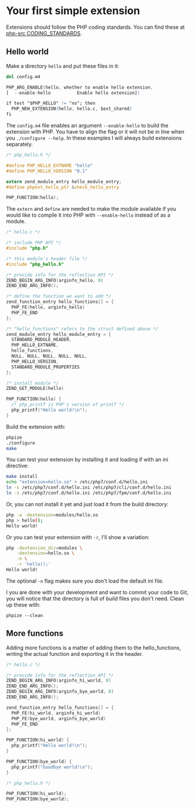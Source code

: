 # Your first simple extension

Extensions should follow the PHP coding standards. You can find these at [php-src CODING_STANDARDS](https://github.com/php/php-src/blob/master/CODING_STANDARDS).

## Hello world

Make a directory ```hello``` and put these files in it:

```m4
dnl config.m4

PHP_ARG_ENABLE(hello, whether to enable hello extension,
[  --enable-hello          Enable hello extension])

if test "$PHP_HELLO" != "no"; then
  PHP_NEW_EXTENSION(hello, hello.c, $ext_shared)
fi
```

The ```config.m4``` file enables an argument ```--enable-hello``` to build the
extension with PHP. You have to align the flag or it will not be in line when
you ```./configure --help```. In these examples I will always build extensions
separately.

```c
/* php_hello.h */

#define PHP_HELLO_EXTNAME "hello"
#define PHP_HELLO_VERSION "0.1"

extern zend_module_entry hello_module_entry;
#define phpext_hello_ptr &check_hello_entry

PHP_FUNCTION(hello);
```

The ```extern``` and ```define``` are needed to make the module available if you
would like to compile it into PHP with ```--enable-hello``` instead of as a module.

```c
/* hello.c */

/* include PHP API */
#include "php.h"

/* this module's header file */
#include "php_hello.h"

/* provide info for the reflection API */
ZEND_BEGIN_ARG_INFO(arginfo_hello, 0)
ZEND_END_ARG_INFO();

/* define the function we want to add */
zend_function_entry hello_functions[] = {
  PHP_FE(hello, arginfo_hello)
  PHP_FE_END
};

/* "hello_functions" refers to the struct defined above */
zend_module_entry hello_module_entry = {
  STANDARD_MODULE_HEADER,
  PHP_HELLO_EXTNAME,
  hello_functions,
  NULL, NULL, NULL, NULL, NULL,
  PHP_HELLO_VERSION,
  STANDARD_MODULE_PROPERTIES
};

/* install module */
ZEND_GET_MODULE(hello)

PHP_FUNCTION(hello) {
  /* php_printf is PHP's version of printf */
  php_printf("Hello world!\n");
}
```

Build the extension with:

```bash
phpize
./configure
make
```

You can test your extension by installing it and loading if with an ini directive:

```bash
make install
echo "extension=hello.so" > /etc/php7/conf.d/hello.ini
ln -s /etc/php7/conf.d/hello.ini /etc/php7/cli/conf.d/hello.ini
ln -s /etc/php7/conf.d/hello.ini /etc/php7/fpm/conf.d/hello.ini
```

Or, you can not install it yet and just load it from the build directory:

```bash
php -a -dextension=modules/hello.so
php > hello();
Hello world!
```

Or you can test your extension with ```-r```, I'll show a variation:

```bash
php -dextension_dir=modules \
    -dextension=hello.so \
    -n \
    -r 'hello();'
Hello world!
```

The optional ```-n``` flag makes sure you don't load the default ini file.

I you are done with your development and want to commit your code to Git, you will
notice that the directory is full of build files you don't need. Clean up these with:

```phpize --clean```

## More functions

Adding more functions is a matter of adding them to the hello_functions, writing
the actual function and exporting it in the header.

```c
/* hello.c */

/* provide info for the reflection API */
ZEND_BEGIN_ARG_INFO(arginfo_hi_world, 0)
ZEND_END_ARG_INFO();
ZEND_BEGIN_ARG_INFO(arginfo_bye_world, 0)
ZEND_END_ARG_INFO();

zend_function_entry hello_functions[] = {
  PHP_FE(hi_world, arginfo_hi_world)
  PHP_FE(bye_world, arginfo_bye_world)
  PHP_FE_END
};

PHP_FUNCTION(hi_world) {
  php_printf("Hello world!\n");
}

PHP_FUNCTION(bye_world) {
  php_printf("Goodbye world!\n");
}
```

```c
/* php_hello.h */

PHP_FUNCTION(hi_world);
PHP_FUNCTION(bye_world);
```
